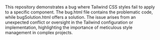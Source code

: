 This repository demonstrates a bug where Tailwind CSS styles fail to apply to a specific component. The bug.html file contains the problematic code, while bugSolution.html offers a solution.  The issue arises from an unexpected conflict or oversight in the Tailwind configuration or implementation, highlighting the importance of meticulous style management in complex projects.